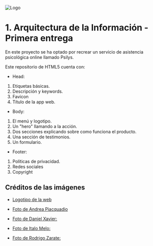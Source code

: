 ![Logo](https://framerusercontent.com/images/zJBgnto0UuieHjFzX0KB4xPLrLk.png)


# 1. Arquitectura de la Información - Primera entrega

En este proyecto se ha optado por recrear un servicio de asistencia psicológica online llamado Psilys.

Este repositorio de HTML5 cuenta con:
- Head:
1. Etiquetas básicas.
2. Descripción y keywords.
3. Favicon
4. Título de la app web.

- Body:
1. El menú y logotipo.
2. Un "hero" llamando a la acción.
3. Dos secciones explicando sobre como funciona el producto.
4. Una sección de testimonios.
5. Un formulario.
 
- Footer:
1. Políticas de privacidad.
2. Redes sociales
3. Copyright
  
## Créditos de las imágenes

- [Logotipo de la web](https://www.freepik.es/vector-gratis/concepto-conciencia-salud-mental_7775332.htm#query=psychology%20logo&position=1&from_view=keyword&track=ais&uuid=bf464ce7-33b7-4358-a237-d0413d3f3d36)

- [Foto de Andrea Piacquadio](https://www.pexels.com/es-es/foto/mujer-sentada-en-el-sofa-mientras-mira-el-telefono-con-el-portatil-en-el-regazo-920382/)

- [Foto de Daniel Xavier:](ttps://www.pexels.com/es-es/foto/fotografia-de-enfoque-selectivo-de-mujer-1239288/)

- [Foto de Italo Melo:](https://www.pexels.com/es-es/foto/foto-retrato-de-hombre-sonriente-con-los-brazos-cruzados-de-pie-delante-de-la-pared-blanca-2379004/)

- [Foto de Rodrigo Zarate:](https://www.pexels.com/es-es/foto/joven-mirando-sonriente-informal-13162806/)
